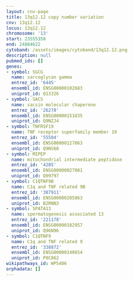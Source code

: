 ```yaml
---
layout: cnv-page
title: 13q12.12 copy number variation
cnv: 13q12.12
locus: 13q12.12
chromosome: '13'
start: 23555358
end: 24884622
cytoband: /assets/images/cytoband/13q12.12.png
description: null
pubmed_ids: []
genes:
- symbol: SGCG
  name: sarcoglycan gamma
  entrez_id: '6445'
  ensembl_id: ENSG00000102683
  uniprot_id: Q13326
- symbol: SACS
  name: sacsin molecular chaperone
  entrez_id: '26278'
  ensembl_id: ENSG00000151835
  uniprot_id: Q9NZJ4
- symbol: TNFRSF19
  name: TNF receptor superfamily member 19
  entrez_id: '55504'
  ensembl_id: ENSG00000127863
  uniprot_id: Q9NS68
- symbol: MIPEP
  name: mitochondrial intermediate peptidase
  entrez_id: '4285'
  ensembl_id: ENSG00000027001
  uniprot_id: Q99797
- symbol: C1QTNF9B
  name: C1q and TNF related 9B
  entrez_id: '387911'
  ensembl_id: ENSG00000205863
  uniprot_id: B2RNN3
- symbol: SPATA13
  name: spermatogenesis associated 13
  entrez_id: '221178'
  ensembl_id: ENSG00000182957
  uniprot_id: Q96N96
- symbol: C1QTNF9
  name: C1q and TNF related 9
  entrez_id: '338872'
  ensembl_id: ENSG00000240654
  uniprot_id: P0C862
wikipathways_id: WP5406
orphadata: []
---
```

